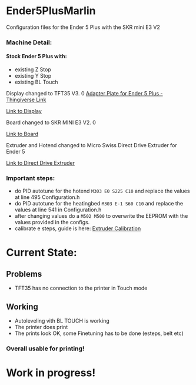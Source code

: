 # Ender5PlusMarlin
Configuration files for the Ender 5 Plus with the SKR mini E3 V2 

### Machine Detail:
#### Stock Ender 5 Plus with:
- existing Z Stop
- existing Y Stop
- existing BL Touch


Display changed to TFT35 V3. 0 [Adapter Plate for Ender 5 Plus - Thingiverse Link](https://www.thingiverse.com/thing:4541908) 

[Link to Display](https://www.biqu.equipment/products/bigtreetech-tft35-v3-0-display-two-working-modes) 

Board changed to SKR MINI E3 V2. 0

[Link to Board](https://www.biqu.equipment/products/bigtreetech-skr-mini-e3-v2-0-32-bit-control-board-integrated-tmc2209-uart-for-ender-3) 

Extruder and Hotend changed to Micro Swiss Direct Drive Extruder for Ender 5

[Link to Direct Drive Extruder](https://store.micro-swiss.com/collections/extruders/products/micro-swiss-direct-drive-extruder-for-creality-ender-5) 

### Important steps:
- do PID autotune for the hotend `M303 E0 S225 C10` and replace the values at line 495 Configuration.h
- do PID autotune for the heatingbed `M303 E-1 S60 C10` and replace the values at line 541 in Configuration.h 
- after changing values do a `M502 M500` to overwrite the EEPROM with the values provided in the configs.
- calibrate e steps, guide is here: [Extruder Calibration](https://all3dp.com/2/extruder-calibration-6-easy-steps-2/) 

# Current State:
## Problems
- TFT35 has no connection to the printer in Touch mode
## Working
- Autoleveling vith BL TOUCH is working 
- The printer does print
- The prints look OK, some Finetuning has to be done (esteps, belt etc) 
### Overall usable for printing! 

# Work in progress! 
